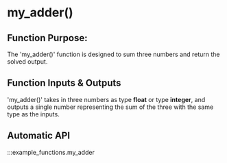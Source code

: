 # my_adder()
## Function Purpose:
The 'my_adder()' function is designed to sum three numbers and return the solved output.

## Function Inputs & Outputs
'my_adder()' takes in three numbers as type **float** or type **integer**, and outputs a single number representing the sum of the three with the same type as the inputs. 
## Automatic API
:::example_functions.my_adder

